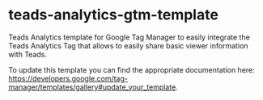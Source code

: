 # teads-analytics-gtm-template

Teads Analytics template for Google Tag Manager to easily integrate the Teads Analytics Tag that allows to easily share basic viewer information with Teads.

To update this template you can find the appropriate documentation here: https://developers.google.com/tag-manager/templates/gallery#update_your_template.
